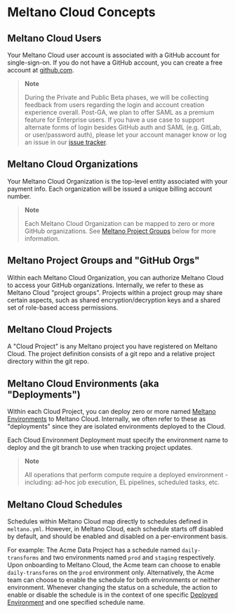 # Meltano Cloud Concepts

## Meltano Cloud Users

Your Meltano Cloud user account is associated with a GitHub account for single-sign-on. If you do not have a GitHub account, you can create a free account at [github.com](https://github.com).

> **Note**
>
> During the Private and Public Beta phases, we will be collecting feedback from users regarding the login and account creation experience overall. Post-GA, we plan to offer SAML as a premium feature for Enterprise users. If you have a use case to support alternate forms of login besides GitHub auth and SAML (e.g. GitLab, or user/password auth), please let your account manager know or log an issue in our [issue tracker](https://github.com/meltano/cloud-docs/issues).

## Meltano Cloud Organizations

Your Meltano Cloud Organization is the top-level entity associated with your payment info. Each organization will be issued a unique billing account number.

> **Note**
>
> Each Meltano Cloud Organization can be mapped to zero or more GitHub organizations. See [Meltano Project Groups](#meltano-project-groups-and-github-orgs) below for more information.

## Meltano Project Groups and "GitHub Orgs"

Within each Meltano Cloud Organization, you can authorize Meltano Cloud to access your GitHub organizations. Internally, we refer to these as Meltano Cloud "project groups". Projects within a project group may share certain aspects, such as shared encryption/decryption keys and a shared set of role-based access permissions.

## Meltano Cloud Projects

A "Cloud Project" is any Meltano project you have registered on Meltano Cloud. The project definition consists of a git repo and a relative project directory within the git repo.

## Meltano Cloud Environments (aka "Deployments")

Within each Cloud Project, you can deploy zero or more named [Meltano Environments](https://docs.meltano.com/concepts/environments) to Meltano Cloud. Internally, we often refer to these as "deployments" since they are isolated environments deployed to the Cloud.

Each Cloud Environment Deployment must specify the environment name to deploy and the git branch to use when tracking project updates.

> **Note**
>
> All operations that perform compute require a deployed environment - including: ad-hoc job execution, EL pipelines, scheduled tasks, etc.

## Meltano Cloud Schedules

Schedules within Meltano Cloud map directly to schedules defined in `meltano.yml`. However, in Meltano Cloud, each schedule starts off disabled by default, and should be enabled and disabled on a per-environment basis.

For example: The Acme Data Project has a schedule named `daily-transforms` and two environments named `prod` and `staging` respectively. Upon onboarding to Meltano Cloud, the Acme team can choose to enable `daily-transforms` on the `prod` environment only. Alternatively, the Acme team can choose to enable the schedule for both environments or neither environment. Whenever changing the status on a schedule, the action to enable or disable the schedule is in the context of one specific [Deployed Environment](#meltano-cloud-environments-aka-deployments) and one specified schedule name.
